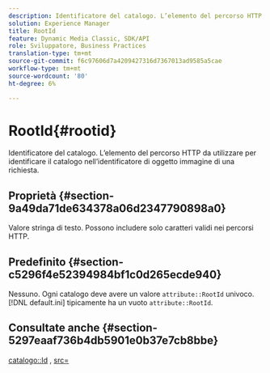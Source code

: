 ```yaml
---
description: Identificatore del catalogo. L’elemento del percorso HTTP da utilizzare per identificare il catalogo nell’identificatore di oggetto immagine di una richiesta.
solution: Experience Manager
title: RootId
feature: Dynamic Media Classic, SDK/API
role: Sviluppatore, Business Practices
translation-type: tm+mt
source-git-commit: f6c97606d7a4209427316d7367013ad9585a5cae
workflow-type: tm+mt
source-wordcount: '80'
ht-degree: 6%

---
```



# RootId{#rootid}

Identificatore del catalogo. L’elemento del percorso HTTP da utilizzare per identificare il catalogo nell’identificatore di oggetto immagine di una richiesta.

## Proprietà {#section-9a49da71de634378a06d2347790898a0}

Valore stringa di testo. Possono includere solo caratteri validi nei percorsi HTTP.

## Predefinito {#section-c5296f4e52394984bf1c0d265ecde940}

Nessuno. Ogni catalogo deve avere un valore `attribute::RootId` univoco. [!DNL default.ini] tipicamente ha un vuoto  `attribute::RootId`.

## Consultate anche {#section-5297eaaf736b4db5901e0b37e7cb8bbe}

[catalogo::Id](/help/aem-is-ir-api/is-api/image-catalog/image-serving-api-ref/c-image-catalog-reference/c-image-svg-data-reference/c-image-data-reference/r-id-cat.md) ,  [src=](../../../../../is-api/http-ref/image-serving-api-ref/c-http-protocol-reference/c-command-reference/r-src.md#reference-f6506637778c4c69bf106a7924a91ab1)
